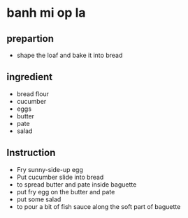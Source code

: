 # banh mi op la

## prepartion

- shape the loaf and bake it into bread

## ingredient

- bread flour
- cucumber
- eggs
- butter
- pate
- salad

## Instruction

- Fry sunny-side-up egg
- Put cucumber slide into bread
- to spread butter and pate inside baguette
- put fry egg on the butter and pate
- put some salad
- to pour a bit of fish sauce along the soft part of baguette